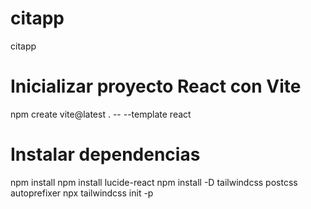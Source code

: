 # citapp
citapp
# Inicializar proyecto React con Vite
npm create vite@latest . -- --template react

# Instalar dependencias
npm install
npm install lucide-react
npm install -D tailwindcss postcss autoprefixer
npx tailwindcss init -p